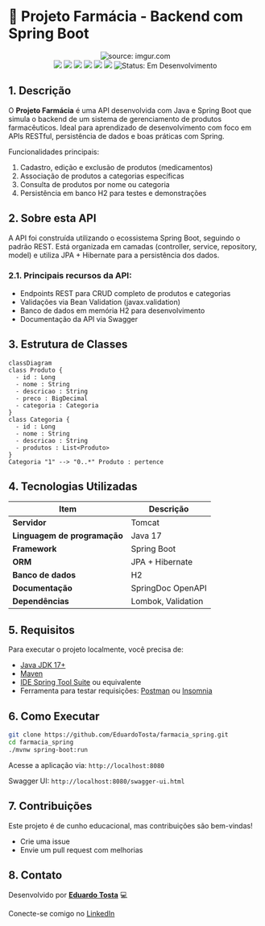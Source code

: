 
# 💊 Projeto Farmácia - Backend com Spring Boot

<div align="center">
<img src="https://i.imgur.com/w8tTOuT.png" title="source: imgur.com" /> 
</div>

<div align="center">
<img src="https://img.shields.io/github/languages/top/EduardoTosta/farmacia_spring?style=flat-square" />
<img src="https://img.shields.io/github/repo-size/EduardoTosta/farmacia_spring?style=flat-square" />
<img src="https://img.shields.io/github/languages/count/EduardoTosta/farmacia_spring?style=flat-square" />
<img src="https://img.shields.io/github/last-commit/EduardoTosta/farmacia_spring?style=flat-square" />
<img src="https://img.shields.io/github/issues/EduardoTosta/farmacia_spring?style=flat-square" />
<img src="https://img.shields.io/github/issues-pr/EduardoTosta/farmacia_spring?style=flat-square" />
<img src="https://img.shields.io/badge/status-em%20desenvolvimento-yellow" alt="Status: Em Desenvolvimento">
</div>

## 1. Descrição

O **Projeto Farmácia** é uma API desenvolvida com Java e Spring Boot que simula o backend de um sistema de gerenciamento de produtos farmacêuticos. Ideal para aprendizado de desenvolvimento com foco em APIs RESTful, persistência de dados e boas práticas com Spring.

Funcionalidades principais:

1. Cadastro, edição e exclusão de produtos (medicamentos)
2. Associação de produtos a categorias específicas
3. Consulta de produtos por nome ou categoria
4. Persistência em banco H2 para testes e demonstrações

## 2. Sobre esta API

A API foi construída utilizando o ecossistema Spring Boot, seguindo o padrão REST. Está organizada em camadas (controller, service, repository, model) e utiliza JPA + Hibernate para a persistência dos dados.

### 2.1. Principais recursos da API:

- Endpoints REST para CRUD completo de produtos e categorias
- Validações via Bean Validation (javax.validation)
- Banco de dados em memória H2 para desenvolvimento
- Documentação da API via Swagger

## 3. Estrutura de Classes

```mermaid
classDiagram
class Produto {
  - id : Long
  - nome : String
  - descricao : String
  - preco : BigDecimal
  - categoria : Categoria
}
class Categoria {
  - id : Long
  - nome : String
  - descricao : String
  - produtos : List<Produto>
}
Categoria "1" --> "0..*" Produto : pertence
```

## 4. Tecnologias Utilizadas

| Item                          | Descrição       |
| ----------------------------- | --------------- |
| **Servidor**                  | Tomcat          |
| **Linguagem de programação**  | Java 17         |
| **Framework**                 | Spring Boot     |
| **ORM**                       | JPA + Hibernate |
| **Banco de dados**            | H2              |
| **Documentação**              | SpringDoc OpenAPI |
| **Dependências**              | Lombok, Validation |

## 5. Requisitos

Para executar o projeto localmente, você precisa de:

- [Java JDK 17+](https://www.oracle.com/java/technologies/javase/jdk17-archive-downloads.html)
- [Maven](https://maven.apache.org/)
- [IDE Spring Tool Suite](https://spring.io/tools) ou equivalente
- Ferramenta para testar requisições: [Postman](https://www.postman.com/) ou [Insomnia](https://insomnia.rest/)

## 6. Como Executar

```bash
git clone https://github.com/EduardoTosta/farmacia_spring.git
cd farmacia_spring
./mvnw spring-boot:run
```

Acesse a aplicação via: `http://localhost:8080`

Swagger UI: `http://localhost:8080/swagger-ui.html`

## 7. Contribuições

Este projeto é de cunho educacional, mas contribuições são bem-vindas!

- Crie uma issue
- Envie um pull request com melhorias

## 8. Contato

Desenvolvido por [**Eduardo Tosta**](https://github.com/EduardoTosta) 💻

Conecte-se comigo no [LinkedIn](https://www.linkedin.com/in/eduardo-henrique-tosta-silva/)
